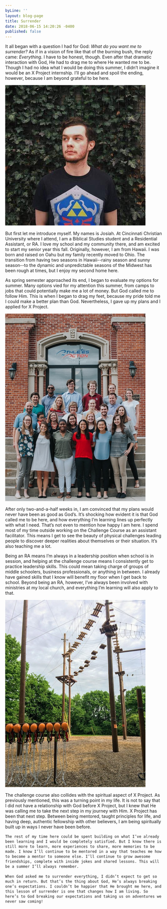 ```yaml
---
byLine: ''
layout: blog-page
title: Surrender
date: 2018-06-15 14:20:26 -0400
published: false
---
```

It all began with a question I had for God: _What do you want me to surrender?_ As if in a vision of fire like that of the burning bush, the reply came: _Everything_. I have to be honest, though. Even after that dramatic interaction with God, He had to drag me to where He wanted me to be. Though I had no idea what I would be doing this summer, I didn’t imagine it would be an X Project internship. I’ll go ahead and spoil the ending, however, because I am beyond grateful to be here.

![](/uploads/2018/06/15/FB_IMG_1527196114567.jpg)

But first let me introduce myself. My names is Josiah. At Cincinnati Christian University where I attend, I am a Biblical Studies student and a Residential Assistant, or RA. I love my school and my community there, and am excited to start my senior year this fall. Originally, however, I am from Hawaii. I was born and raised on Oahu but my family recently moved to Ohio. The transition from having two seasons in Hawaii--rainy season and sunny season--to the dynamic and unpredictable seasons of the Midwest has been rough at times, but I enjoy my second home here. 

As spring semester approached its end, I began to evaluate my options for summer. Many options vied for my attention this summer, from camps to jobs that could potentially make me a lot of money. But God called me to follow Him. This is when I began to drag my feet, because my pride told me I could make a better plan than God. Nevertheless, I gave up my plans and I applied for X Project. 

![](/uploads/2018/06/15/IMG_1905.JPG)

After only two-and-a-half weeks in, I am convinced that my plans would never have been as good as God’s. It’s shocking how evident it is that God called me to be here, and how everything I’m learning lines up perfectly with what I need. That’s not even to mention how happy I am here. I spend most of my time outside working on the Challenge Course as an assistant facilitator. This means I get to see the beauty of physical challenges leading people to discover deeper realities about themselves or their situation. It’s also teaching me a lot. 

Being an RA means I’m always in a leadership position when school is in session, and helping at the challenge course means I consistently get to practice leadership skills. This could mean taking charge of groups of middle schoolers, business professionals, or anything in between. I already have gained skills that I know will benefit my floor when I get back to school. Beyond being an RA, however, I’ve always been involved with ministries at my local church, and everything I’m learning will also apply to that.  

![](/uploads/2018/06/15/IMG_1854.JPG)

The challenge course also collides with the spiritual aspect of X Project. As previously mentioned, this was a turning point in my life. It is not to say that I did not have a relationship with God before X Project, but I knew that He was calling me to take the next step in my journey with Him. X Project has been that next step. Between being mentored, taught principles for life, and having deep, authentic fellowship with other believers, I am being spiritually built up in ways I never have been before. 

	The rest of my time here could be spent building on what I’ve already been learning and I would be completely satisfied. But I know there is still more to learn, more experiences to share, more memories to be made. I know I’ll continue to be mentored in a way that teaches me how to become a mentor to someone else. I’ll continue to grow awesome friendships, complete with inside jokes and shared lessons. This will be a summer I’ll always remember. 

	When God asked me to surrender everything, I didn’t expect to get so much in return. But that’s the thing about God, He’s always breaking one’s expectations. I couldn’t be happier that He brought me here, and this lesson of surrender is one that changes how I am living. So here’s to God breaking our expectations and taking us on adventures we never saw coming! 